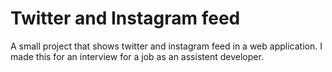 # Twitter and Instagram feed
A small project that shows twitter and instagram feed in a web application.
I made this for an interview for a job as an assistent developer.
